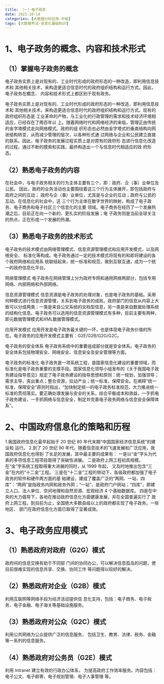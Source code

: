 ```yaml
---
title: （一）电子政务
date: 2021-10-14
categories: [大数据分析应用-中级]
tags: [大数据考试-信息化基础知识]
---
```



# 1、电子政务的概念、内容和技术形式 
## （1）掌握电子政务的概念 
电子政务实质上是对现有的、工业时代形成的政府形态的一种改造，即利用信息技术和 其他相关技术，来构造更适合信息时代的政府组织结构和运行方式。因此，电子政务在概念、 内容和技术形式上都区别于现有政务。

电子政务实质上是对现有的、工业时代形成的政府形态的一种改造，即利用信息技术和 其他相关技术，来构造更适合信息时代的政府组织结构和运行方式。现有的政府组织形态是 工业革命的产物，与工业化的行政管理的需求和技术经济环境相适应，已经存在了两百年以 上。随着网络时代和网络经济的来临，管理正由传统的金字塔模式走向网络模式。政府的组 织形态也必然由金字塔式的垂直结构向网状结构转变，从而减少管理的层次，以各种形式通 过网络与企业和公民建立直接的联系。因此，电子政务的发展过程实质上是对原有的政府形 态进行信息化改造的过程，通过不断的摸索和实践，最终构造出一个与信息时代相适应的政 府形态。

## （2）熟悉电子政务的内容 
在社会中，与电子政务相关的行为主体主要有三个，即：政府、企（事）业单位及公民。 因此，政府的业务活动也主要围绕着这三个行为主体展开，即包括政府与政府之间的互动； 政府与企（事）业单位，尤其是与企业的互动；政府与公民的互动。在信息化的社会中，这 三个行为主体在数字世界的映射，构成了电子政务、电子商务和电子社区三个信息化的主要 领域。电子商务在经历了一个发展热潮之后，目前正在向一个新的、更扎实的阶段发展；电 子政务则是当前全球关注的热点，正在形成一个发展的热潮。

## （3）熟悉电子政务的技术形式 
电子政务的技术模式由网络管理模式、信息资源管理模式和应用开发模式，以及网络安全、 标准化等构成。电子政务通过一定的技术模式将现有的和即将建设的各个政府网络和应用系 统联结起来，统一标准和规范，做到互联互通，成为一个统一的政府信息化平台。

网络管理模式
电子政务在网络管理上分为政府专网和通用网络两部分，包括专用网络、内部网络和外部网络。

信息资源管理模式
信息资源是电子政务的处理对象，也是电子政务的基础。采用何种模式进行信息资源管理，关系到电子政务的成败。政府部门的信息从内容上大致可以分成两类：一类是来自公文系统的文档型信息，另一类是来自数据处理系统的结构化信息。电子政务可以选用的信息资源管理模式有多种，目前主要有两种，即元数据管理模式和XML数据管理模式。

应用开发模式
应用开发是电子政务最关键的一环，也是体现电子政务价值的所在。电子政务的应用开发模式主要有：G2E/G2B/G2G/G2C。

电子政务的安全体系
电子政务系统中的重要组成部分就是安全体系。电子政务的安全体系包括物理安全、网络安全、信息安全及安全管理等方面。

电子政务的标准化
电子政务是一项系统工程，是国家信息化建设的重要领域，而标准化是电子政务重要的支撑手段。国家信息化领导小组发布的《关于我国电子政务建设指导意见》规定了电子政务建设的指导思想和原则：统一规划，加强领导；需求主导，突出重点；整合资源，拉动产业；统一标准，保障安全。在阐释“统一标准，保障安全”原则时指出，“加快制定统一的电子政务标准规范，大力推进统一标准的贯彻落实。要正确处理发展与安全的关系，综合平衡成本和效益，一手抓电子政务建设，一手抓网络与信息安全，制定并完善电子政务网络与信息安全保障体系”。

# 2、中国政府信息化的策略和历程 
1.我国政府信息化最早起始于 20 世纪 80 年代末期“中国国家经济信息系统”的建设和 运行。
2.到了 20 世纪 90 年代，随着信息技术的飞速发展和广泛应用，我国政府信息化也得到 了长足的发展，其中最主要的成果有：
一是以“金”字头为代表的多项信息工程项目取得了突破性进展。
二是政府上网工程初具规模。在“金”字系统工程取得重大进展的同时，从 1999 年起， 又及时地推出包含“三金”在内的“十二金”工程。
三是在“十二金”工程的带动下，各级政府都加强了电子政务的软件和硬件两方面的基 础建设，建成了覆盖广泛的“两网、一站、四库”：“两网”是指政务内网和政务外网；“一站”，是政府门户网站；“四库”，即建立人口、法人单位、空间地理和自然资源、宏观经济 4 个基础数据库。
四是在中央的大力倡导下，各地在推动政府信息化方面健康发展，并在全国普遍实行了 政府上网工程。到目前为止，全国绝大多数县级以上的政府都实现了电子政务。一些地区、 部门在政府信息化方面已取得了显著成效。

# 3、电子政务应用模式 
## （1）熟悉政府对政府（G2G）模式 
政府间的信息交换有助于不同部 门间的协同办公，可以解决信息孤岛的问题，使目前很难实现的信息共享、交换、协同工作 等问题得以较好的解决。
## （2）熟悉政府对企业（G2B）模式
利用互联网等网络手段为经济活动提供信 息化支持，包括：电子商务、电子税务、电子金融、电子海关等基础设施服务。
## （3）熟悉政府对公众（G2C）模式 
利用公共网络为公众提供广泛的信息服务， 包括卫生、教育、法律、税务、金融等一系列的信息服务。
## （4）熟悉政府对公务员（G2E）模式
利用 Intranet 建立有效的行政办公体系， 为提高政府工作效率服务。内容包括：电子公文、电子邮寄、电子规划管理、电子人事管理 等。